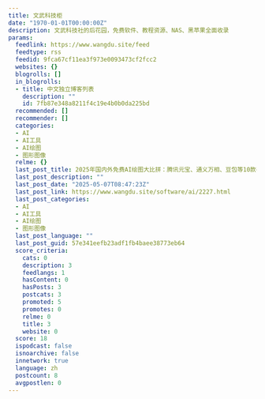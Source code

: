 ```yaml
---
title: 文武科技柜
date: "1970-01-01T00:00:00Z"
description: 文武科技社的后花园，免费软件、教程资源、NAS、黑苹果全面收录
params:
  feedlink: https://www.wangdu.site/feed
  feedtype: rss
  feedid: 9fca67cf11ea3f973e0093473cf2fcc2
  websites: {}
  blogrolls: []
  in_blogrolls:
  - title: 中文独立博客列表
    description: ""
    id: 7fb87e348a8211f4c19e4b0b0da225bd
  recommended: []
  recommender: []
  categories:
  - AI
  - AI工具
  - AI绘图
  - 图形图像
  relme: {}
  last_post_title: 2025年国内外免费AI绘图大比拼：腾讯元宝、通义万相、豆包等10款平台「德州扒鸡创意胶囊」实测
  last_post_description: ""
  last_post_date: "2025-05-07T08:47:23Z"
  last_post_link: https://www.wangdu.site/software/ai/2227.html
  last_post_categories:
  - AI
  - AI工具
  - AI绘图
  - 图形图像
  last_post_language: ""
  last_post_guid: 57e341eefb23adf1fb4baee38773eb64
  score_criteria:
    cats: 0
    description: 3
    feedlangs: 1
    hasContent: 0
    hasPosts: 3
    postcats: 3
    promoted: 5
    promotes: 0
    relme: 0
    title: 3
    website: 0
  score: 18
  ispodcast: false
  isnoarchive: false
  innetwork: true
  language: zh
  postcount: 8
  avgpostlen: 0
---
```

